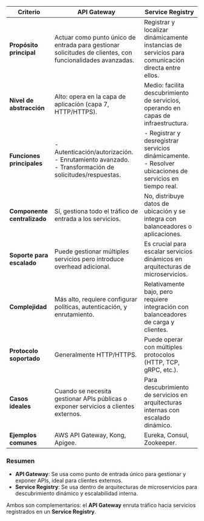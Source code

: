
| **Criterio**                | **API Gateway**                                                                                              | **Service Registry**                                                                                         |
| --------------------------- | ------------------------------------------------------------------------------------------------------------ | ------------------------------------------------------------------------------------------------------------ |
| **Propósito principal**     | Actuar como punto único de entrada para gestionar solicitudes de clientes, con funcionalidades avanzadas.    | Registrar y localizar dinámicamente instancias de servicios para comunicación directa entre ellos.           |
| **Nivel de abstracción**    | Alto: opera en la capa de aplicación (capa 7, HTTP/HTTPS).                                                   | Medio: facilita descubrimiento de servicios, operando en capas de infraestructura.                           |
| **Funciones principales**   | - Autenticación/autorización.  <br>- Enrutamiento avanzado.  <br>- Transformación de solicitudes/respuestas. | - Registrar y desregistrar servicios dinámicamente.  <br>- Resolver ubicaciones de servicios en tiempo real. |
| **Componente centralizado** | Sí, gestiona todo el tráfico de entrada a los servicios.                                                     | No, distribuye datos de ubicación y se integra con balanceadores o aplicaciones.                             |
| **Soporte para escalado**   | Puede gestionar múltiples servicios pero introduce overhead adicional.                                       | Es crucial para escalar servicios dinámicos en arquitecturas de microservicios.                              |
| **Complejidad**             | Más alto, requiere configurar políticas, autenticación, y enrutamiento.                                      | Relativamente bajo, pero requiere integración con balanceadores de carga y clientes.                         |
| **Protocolo soportado**     | Generalmente HTTP/HTTPS.                                                                                     | Puede operar con múltiples protocolos (HTTP, TCP, gRPC, etc.).                                               |
| **Casos ideales**           | Cuando se necesita gestionar APIs públicas o exponer servicios a clientes externos.                          | Para descubrimiento de servicios en arquitecturas internas con escalado dinámico.                            |
| **Ejemplos comunes**        | AWS API Gateway, Kong, Apigee.                                                                               | Eureka, Consul, Zookeeper.                                                                                   |

### **Resumen**

- **API Gateway**: Se usa como punto de entrada único para gestionar y exponer APIs, ideal para clientes externos.
- **Service Registry**: Se usa dentro de arquitecturas de microservicios para descubrimiento dinámico y escalabilidad interna.

Ambos son complementarios: el **API Gateway** enruta tráfico hacia servicios registrados en un **Service Registry**.